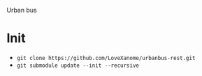 Urban bus

# Init

* `git clone https://github.com/LoveXanome/urbanbus-rest.git`
* `git submodule update --init --recursive`
